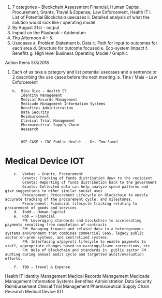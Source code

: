 1.	7 categories – Blockchain Assessment
    Financial, Human Capital, Procurement, Grants, Travel & Expense, Law Enforcement, Health IT
      i.	List of Potential Blockchain usecases
      ii.	Detailed analysis of what the solution would look like / operating model
2.	By August 31st – output
3.	Impact on the Playbook – Addendum
4.	Thu Afternoon 4 – 5.
5.	Usecases
      a.	Problem Statement
      b.	Data
      c.	Path for Input to outcomes for each area
      d.	Structure for outcome focused
      e.	Eco-system Impact
      f.	Benefits
      g.	High level Business Operating Model / Graphic

Action Items 
5/3/2018
1.	Each of us take a category and list potential usecases and a sentence or 2 describing the use cases before the next meeting.
        a.	Tina / Maia – Law Enforcement
        
        b.	Mike Rice – Health IT
            Identity Management
            Medical Records Management
            Medicade Management Information Systems
            Benefites Administration
            Data Security
            Reimbursement
            Clinical Trial Management
            Pharmaceutical Supply Chain
            Research 
        

            USE CASE : CDC Public Health -- Dr. Tom Savel
            
Medical Device IOT
=======
        c.	Venkat – Grants, Procurement
            Grants: Tracking of funds distribution down to the recipient
            Grants: Reporting of funds distribution back to the government
            Grants: Collected data can help analyze spend patterns and give suggestions to other similar social uses
            Procurement: Procurement Lifecycle on Blockchain to enable accurate tracking of the procurement cycle, and milestones. 
            Procurement: Financial lifecycle tracking relating to procurement of goods and services
        d.	Todd – Human Capital
        e.	Rob – Financial
            FM: Leveraging standards and blockchain to accelerating payments resulting from completion of contracts
            FM: Managing finance and related data in a heterogeneous systems environment that combines commercial SaaS, legacy public sector on-prem systems, and centralized systems.
            FM: Interfacing w/payroll lifecycle to enable payments to staff, appropriate changes based on earnings/leave corrections, etc
            FM: Role of blockchain and standards in  public sector FM audting during annual audit cycle and targetted audit/evaluation efforts.
            
        f.	TBD – Travel & Expense

Health IT
Identity Management
Medical Records Management
Medicade Management Information Systems
Benefites Administration
Data Security
Reimbursement
Clinical Trial Management
Pharmaceutical Supply Chain
Research 
Medical Device IOT
